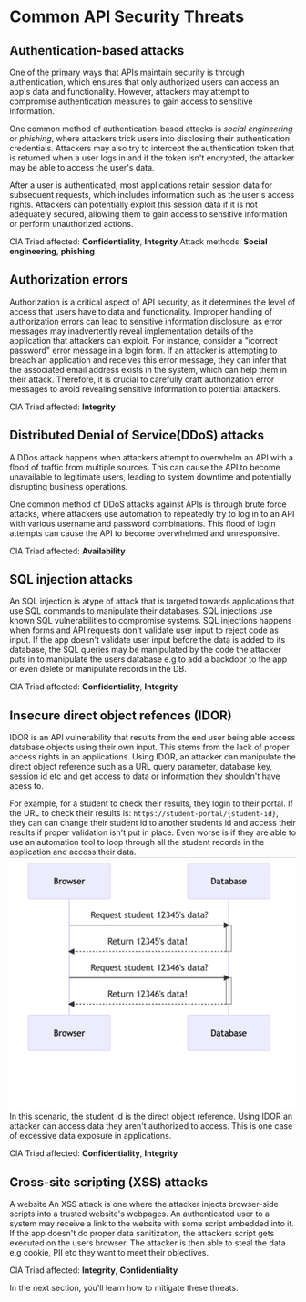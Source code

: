 # Common API Security Threats

## Authentication-based attacks

One of the primary ways that APIs maintain security is through authentication, which ensures that only authorized users can access an app's data and functionality. However, attackers may attempt to compromise authentication measures to gain access to sensitive information.

One common method of authentication-based attacks is *social engineering* or *phishing*, where attackers trick users into disclosing their authentication credentials. Attackers may also try to intercept the authentication token that is returned when a user logs in and if the token isn't encrypted, the attacker may be able to access the user's data.

After a user is authenticated, most applications retain session data for subsequent requests, which includes information such as the user's access rights. Attackers can potentially exploit this session data if it is not adequately secured, allowing them to gain access to sensitive information or perform unauthorized actions.

CIA Triad affected: **Confidentiality**, **Integrity**
Attack methods: **Social engineering**, **phishing**

## Authorization errors

Authorization is a critical aspect of API security, as it determines the level of access that users have to data and functionality. Improper handling of authorization errors can lead to sensitive information disclosure, as error messages may inadvertently reveal implementation details of the application that attackers can exploit. For instance, consider a "icorrect password" error message in a login form. If an attacker is attempting to breach an application and receives this error message, they can infer that the associated email address exists in the system, which can help them in their attack. Therefore, it is crucial to carefully craft authorization error messages to avoid revealing sensitive information to potential attackers.

CIA Triad affected: **Integrity**

## Distributed Denial of Service(DDoS) attacks

A DDos attack happens when attackers attempt to overwhelm an API with a flood of traffic from multiple sources. This can cause the API to become unavailable to legitimate users, leading to system downtime and potentially disrupting business operations.

One common method of DDoS attacks against APIs is through brute force attacks, where attackers use automation to repeatedly try to log in to an API with various username and password combinations. This flood of login attempts can cause the API to become overwhelmed and unresponsive.

CIA Triad affected: **Availability**

## SQL injection attacks

An SQL injection is atype of attack that is targeted towards applications that use SQL commands to manipulate their databases. SQL injections use known SQL vulnerabilities to compromise systems. SQL injections happens when forms and API requests don't validate user input to reject code as input. If the app doesn't validate user input before the data is added to its database, the SQL queries may be manipulated by the code the attacker puts in to manipulate the users database e.g to add a backdoor to the app or even delete or manipulate records in the DB.

CIA Triad affected: **Confidentiality**, **Integrity**

## Insecure direct object refences (IDOR)

IDOR is an API vulnerability that results from the end user being able access database objects using their own input. This stems from the lack of proper access rights in an applications. Using IDOR, an attacker can manipulate the direct object reference such as a URL query parameter, database key, session id etc and get access to data or information they shouldn't have acess to.

For example, for a student to check their results, they login to their portal. If the URL to check their results is: `https://student-portal/{student-id}`, they can can change their student id to another students id and access their results if proper validation isn't put in place. Even worse is if they are able to use an automation tool to loop through all the student records in the application and access their data.
![IDOR illustration](../IDOR.png)
In this scenario, the student id is the direct object reference. Using IDOR an attacker can access data they aren't authorized to access. This is one case of excessive data exposure in applications.

CIA Triad affected: **Confidentiality**, **Integrity**

## Cross-site scripting (XSS) attacks

A website An XSS attack is one where the attacker injects browser-side scripts into a trusted website's webpages. An authenticated user to a system may receive a link to the website with some script embedded into it. If the app doesn't do proper data sanitization, the attackers script gets executed on the users browser. The attacker is then able to steal the data e.g cookie, PII etc they want to meet their objectives.

CIA Triad affected: **Integrity**, **Confidentiality**

In the next section, you'll learn how to mitigate these threats.
